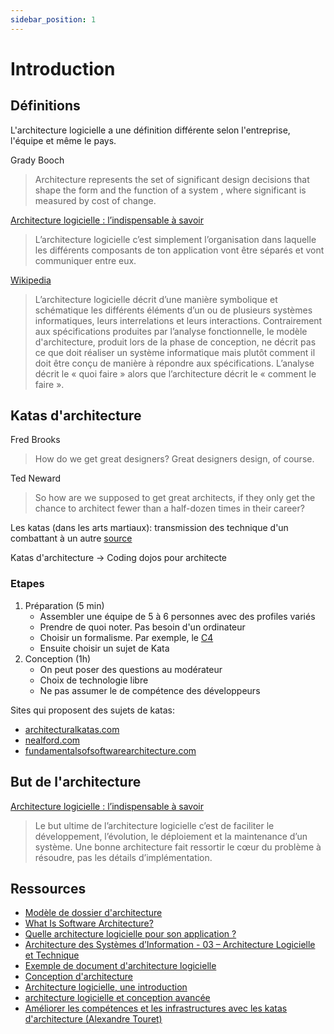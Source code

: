 ```yaml
---
sidebar_position: 1
---
```


# Introduction

## Définitions

L'architecture logicielle a une définition différente selon l'entreprise, l'équipe et même le pays.

Grady Booch
> Architecture represents the set of significant design decisions that shape the form and the function of a system , where significant is measured by cost of change.

[Architecture logicielle : l’indispensable à savoir](https://www.jesuisundev.com/architecture-logicielle/)

> L’architecture logicielle c’est simplement l’organisation dans laquelle les différents composants de ton application vont être séparés et vont communiquer entre eux.

[Wikipedia](https://fr.wikipedia.org/wiki/Architecture_logicielle)

> L’architecture logicielle décrit d’une manière symbolique et schématique les différents éléments d’un ou de plusieurs systèmes informatiques, leurs interrelations et leurs interactions. Contrairement aux spécifications produites par l’analyse fonctionnelle, le modèle d'architecture, produit lors de la phase de conception, ne décrit pas ce que doit réaliser un système informatique mais plutôt comment il doit être conçu de manière à répondre aux spécifications. L’analyse décrit le « quoi faire » alors que l’architecture décrit le « comment le faire ».

## Katas d'architecture

Fred Brooks
> How do we get great designers? Great designers design, of course.

Ted Neward
> So how are we supposed to get great architects, if they only get the chance to architect fewer than a half-dozen times in their career?

Les katas (dans les arts martiaux): transmission des technique d'un combattant à un autre [source](https://fr.wikipedia.org/wiki/Kata)

Katas d'architecture -> Coding dojos pour architecte

### Etapes

1. Préparation (5 min)
    - Assembler une équipe de 5 à 6 personnes avec des profiles variés
    - Prendre de quoi noter. Pas besoin d'un ordinateur
    - Choisir un formalisme. Par exemple, le [C4](https://c4model.com/)
    - Ensuite choisir un sujet de Kata
1. Conception (1h)
    - On peut poser des questions au modérateur
    - Choix de technologie libre
    - Ne pas assumer le de compétence des développeurs

Sites qui proposent des sujets de katas:

- [architecturalkatas.com](https://www.architecturalkatas.com/index.html)
- [nealford.com](https://nealford.com/katas/)
- [fundamentalsofsoftwarearchitecture.com](https://fundamentalsofsoftwarearchitecture.com/katas/)

## But de l'architecture

[Architecture logicielle : l’indispensable à savoir](https://www.jesuisundev.com/architecture-logicielle/)

> Le but ultime de l’architecture logicielle c’est de faciliter le développement, l’évolution, le déploiement et la maintenance d’un système.
> Une bonne architecture fait ressortir le cœur du problème à résoudre, pas les détails d’implémentation.

## Ressources

- [Modèle de dossier d'architecture](https://github.com/bflorat/modele-da)
- [What Is Software Architecture?](https://www.castsoftware.com/glossary/what-is-software-architecture-tools-design-definition-explanation-best)
- [Quelle architecture logicielle pour son application ?](https://www.softfluent.fr/blog/architecture-logicielle-pour-application/)
- [Architecture des Systèmes d’Information - 03 – Architecture Logicielle et Technique](http://damien.ploix.free.fr/archi/2014-ARCHISI2-03-Ploix-ALT-V0%201.pdf)
- [Exemple de document d'architecture logicielle](https://isisniper.sourceforge.net/ac/Document_d_architecture_logicielle_2002_02_04.htm)
- [Conception d'architecture](http://www2.ift.ulaval.ca/~lamontagne/glo3001/documentationArchitecture.pdf)
- [Architecture logicielle, une introduction](http://www2.ift.ulaval.ca/~lamontagne/glo3001/introArchitecture.pdf)
- [architecture logicielle et conception avancée](https://www.ptidej.net/courses/log4430/winter12/slides/Cours%201%20-%20Conception%20architecturale%201.pdf)
- [Améliorer les compétences et les infrastructures avec les katas d'architecture (Alexandre Touret)](https://www.youtube.com/watch?v=DKfR5AVD_AM)
